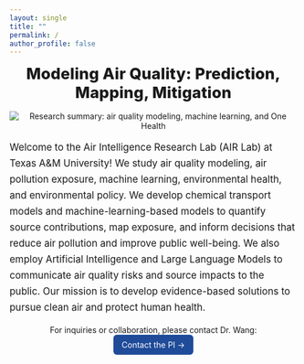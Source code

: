 ```yaml
---
layout: single
title: ""
permalink: /
author_profile: false
---
```

<style>
.home-tagline{ text-align:center; font-weight:800; font-size:1.7rem; letter-spacing:.2px; margin:.5rem 0 1rem; }
.home-hero{ text-align:center; margin: .5rem 0 1rem; }
/* No border, no radius, no shadow */
.home-hero img{ max-width:100%; height:auto; border:none; border-radius:0; box-shadow:none; }
.home-body{ font-size:1.06rem; line-height:1.65; max-width:950px; margin:0 auto 1rem; }
.home-actions{ text-align:center; margin-top:1rem; }
.home-actions a{ display:inline-block; padding:.55rem .9rem; border-radius:6px; background:#1f4b99; color:#fff !important; text-decoration:none; }
.home-actions a:hover{ background:#173a76; }
</style>

<div class="home-tagline">Modeling Air Quality: Prediction, Mapping, Mitigation</div>

<div class="home-hero" markdown="1">
  <img src="{{ '/images/research_overview.png' | relative_url }}" alt="Research summary: air quality modeling, machine learning, and One Health">
</div>

<div class="home-body">
Welcome to the <span class="u">A</span>ir <span class="u">I</span>ntelligence <span class="u">R</span>esearch Lab (AIR Lab) at Texas A&M University!  
We study air quality modeling, air pollution exposure, machine learning, environmental health, and environmental policy.
We develop chemical transport models and machine-learning-based models to quantify source contributions, map exposure, and inform decisions that reduce air pollution and improve public well-being.
We also employ Artificial Intelligence and Large Language Models to communicate air quality risks and source impacts to the public.
Our mission is to develop evidence-based solutions to pursue clean air and protect human health.
</div>

<div class="home-actions">
  For inquiries or collaboration, please contact Dr. Wang:
  <a href="{{ '/people/yuzhou-wang/' | relative_url }}">Contact the PI →</a>
</div>
